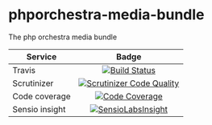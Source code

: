phporchestra-media-bundle
=========================

The php orchestra media bundle

| Service       | Badge         |
| ------------- |:-------------:|
| Travis        | [![Build Status](https://magnum.travis-ci.com/itkg/phporchestra-media-bundle.svg?token=jFMwikTSYoZgNjR86FGs&branch=master)](https://magnum.travis-ci.com/itkg/phporchestra-media-bundle)|
| Scrutinizer   | [![Scrutinizer Code Quality](https://scrutinizer-ci.com/g/itkg/phporchestra-media-bundle/badges/quality-score.png?b=master&s=50fba996870fe2fb2fc875969bfa285eca1e7480)](https://scrutinizer-ci.com/g/itkg/phporchestra-media-bundle/?branch=master)|
| Code coverage | [![Code Coverage](https://scrutinizer-ci.com/g/itkg/phporchestra-media-bundle/badges/coverage.png?b=master&s=72b2eaf54223b92bdee477922313fe32e9641bd3)](https://scrutinizer-ci.com/g/itkg/phporchestra-media-bundle/?branch=master)|
| Sensio insight | [![SensioLabsInsight](https://insight.sensiolabs.com/projects/2819b1aa-0613-46d0-8501-dcc4975aac9f/big.png)](https://insight.sensiolabs.com/projects/2819b1aa-0613-46d0-8501-dcc4975aac9f) |
